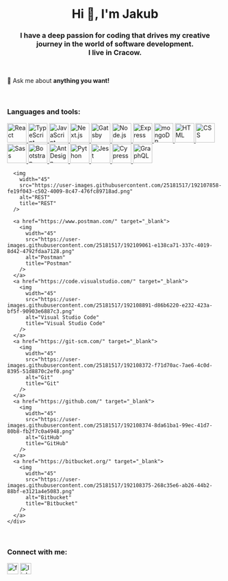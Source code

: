 <h1 align="center">Hi 👋, I'm Jakub</h1>
<h3 align="center">
  I have a deep passion for coding that drives my creative journey in the world of software development. <br/> I live in Cracow.
</h3>

<br/> 

💬 Ask me about **anything you want!** 

<br/> 

<h3 align="left">Languages and tools:</h3>

   <div>
      <a href="https://react.dev/">
        <img
          width="45"
          src="https://user-images.githubusercontent.com/25181517/183897015-94a058a6-b86e-4e42-a37f-bf92061753e5.png"
          alt="React"
          title="React"
        />
      </a>
      <a href="https://www.typescriptlang.org/" target="_blank">
        <img
          width="45"
          src="https://user-images.githubusercontent.com/25181517/183890598-19a0ac2d-e88a-4005-a8df-1ee36782fde1.png"
          alt="TypeScript"
          title="TypeScript"
        />
      </a>
      <a
        href="https://developer.mozilla.org/en-US/docs/Web/JavaScript"
        target="_blank"
      >
        <img
          width="45"
          src="https://user-images.githubusercontent.com/25181517/117447155-6a868a00-af3d-11eb-9cfe-245df15c9f3f.png"
          alt="JavaScript"
          title="JavaScript"
        />
      </a>
      <a href="https://nextjs.org/">
        <img
          width="45"
          src="https://github.com/marwin1991/profile-technology-icons/assets/136815194/5f8c622c-c217-4649-b0a9-7e0ee24bd704"
          alt="Next.js"
          title="Next.js"
        />
      </a>
      <a href="https://www.gatsbyjs.com/" target="_blank">
        <img
          width="45"
          src="https://github.com/marwin1991/profile-technology-icons/assets/136815194/2bd495ca-29d8-4415-8e8c-a1979721816a"
          alt="Gatsby"
          title="Gatsby"
        />
      </a>
      <a href="https://nodejs.org/en" target="_blank">
        <img
          width="45"
          src="https://user-images.githubusercontent.com/25181517/183568594-85e280a7-0d7e-4d1a-9028-c8c2209e073c.png"
          alt="Node.js"
          title="Node.js"
        />
      </a>
      <a href="https://expressjs.com/" target="_blank">
        <img
          width="45"
          src="https://user-images.githubusercontent.com/25181517/183859966-a3462d8d-1bc7-4880-b353-e2cbed900ed6.png"
          alt="Express"
          title="Express"
        />
      </a>
      <a href="https://www.mongodb.com/" target="_blank">
        <img
          width="45"
          src="https://user-images.githubusercontent.com/25181517/182884177-d48a8579-2cd0-447a-b9a6-ffc7cb02560e.png"
          alt="mongoDB"
          title="mongoDB"
        />
      </a>
      <a href="https://html.spec.whatwg.org/multipage/" target="_blank">
        <img
          width="45"
          src="https://user-images.githubusercontent.com/25181517/192158954-f88b5814-d510-4564-b285-dff7d6400dad.png"
          alt="HTML"
          title="HTML"
        />
      </a>
      <a href="https://www.w3schools.com/css/" target="_blank">
        <img
          width="45"
          src="https://user-images.githubusercontent.com/25181517/183898674-75a4a1b1-f960-4ea9-abcb-637170a00a75.png"
          alt="CSS"
          title="CSS"
        />
      </a>
      <a href="https://sass-lang.com/" target="_blank">
        <img
          width="45"
          src="https://user-images.githubusercontent.com/25181517/192158956-48192682-23d5-4bfc-9dfb-6511ade346bc.png"
          alt="Sass"
          title="Sass"
        />
      </a>
      <a href="https://getbootstrap.com/" target="_blank">
        <img
          width="45"
          src="https://user-images.githubusercontent.com/25181517/183898054-b3d693d4-dafb-4808-a509-bab54cf5de34.png"
          alt="Bootstrap"
          title="Bootstrap"
        />
      </a>
      <a href="https://ant.design/" target="_blank">
        <img
          width="45"
          src="https://user-images.githubusercontent.com/25181517/190887795-99cb0921-e57f-430b-a111-e165deedaa36.png"
          alt="Ant Design"
          title="Ant Design"
        />
      </a>
      <a href="https://www.python.org/" target="_blank">
        <img
          width="45"
          src="https://user-images.githubusercontent.com/25181517/183423507-c056a6f9-1ba8-4312-a350-19bcbc5a8697.png"
          alt="Python"
          title="Python"
        />
      </a>
      <a href="https://jestjs.io/" target="_blank">
        <img
          width="45"
          src="https://user-images.githubusercontent.com/25181517/187955005-f4ca6f1a-e727-497b-b81b-93fb9726268e.png"
          alt="Jest"
          title="Jest"
        />
      </a>
      <a href="https://www.cypress.io/" target="_blank">
        <img
          width="45"
          src="https://user-images.githubusercontent.com/68279555/200387386-276c709f-380b-46cc-81fd-f292985927a8.png"
          alt="Cypress"
          title="Cypress"
        />
      </a>
      <a href="https://graphql.org/" target="_blank">
        <img
          width="45"
          src="https://user-images.githubusercontent.com/25181517/192107856-aa92c8b1-b615-47c3-9141-ed0d29a90239.png"
          alt="GraphQL"
          title="GraphQL"
        />
      </a>

      <img
        width="45"
        src="https://user-images.githubusercontent.com/25181517/192107858-fe19f043-c502-4009-8c47-476fc89718ad.png"
        alt="REST"
        title="REST"
      />

      <a href="https://www.postman.com/" target="_blank">
        <img
          width="45"
          src="https://user-images.githubusercontent.com/25181517/192109061-e138ca71-337c-4019-8d42-4792fdaa7128.png"
          alt="Postman"
          title="Postman"
        />
      </a>
      <a href="https://code.visualstudio.com/" target="_blank">
        <img
          width="45"
          src="https://user-images.githubusercontent.com/25181517/192108891-d86b6220-e232-423a-bf5f-90903e6887c3.png"
          alt="Visual Studio Code"
          title="Visual Studio Code"
        />
      </a>
      <a href="https://git-scm.com/" target="_blank">
        <img
          width="45"
          src="https://user-images.githubusercontent.com/25181517/192108372-f71d70ac-7ae6-4c0d-8395-51d8870c2ef0.png"
          alt="Git"
          title="Git"
        />
      </a>
      <a href="https://github.com/" target="_blank">
        <img
          width="45"
          src="https://user-images.githubusercontent.com/25181517/192108374-8da61ba1-99ec-41d7-80b8-fb2f7c0a4948.png"
          alt="GitHub"
          title="GitHub"
        />
      </a>
      <a href="https://bitbucket.org/" target="_blank">
        <img
          width="45"
          src="https://user-images.githubusercontent.com/25181517/192108375-268c35e6-ab26-44b2-88bf-e3121a4e5083.png"
          alt="Bitbucket"
          title="Bitbucket"
        />
      </a>
    </div>





<br/> 
<h3 align="left">Connect with me:</h3>
<p align="left">
<a href="https://www.facebook.com/jakub.radawiec/" target="_blank" without rel="noreferrer"><img src="https://camo.githubusercontent.com/68395a7b109c74c379a2e19b46e78a7df724c05e8a35df5b2d4a85d3b6cb5369/68747470733a2f2f63646e2e6a7364656c6976722e6e65742f6e706d2f73696d706c652d69636f6e7340332e302e312f69636f6e732f66616365626f6f6b2e737667" alt="facebook" height="26" data-canonical-src="https://cdn.jsdelivr.net/npm/simple-icons@3.0.1/icons/facebook.svg" style="max-width: 100%;"></a>
  <a href="https://pl.linkedin.com/in/jakub-radawiec-506161226" target="_blank" without rel="noreferrer"><img src="https://camo.githubusercontent.com/28bbd2596707954793abeff9eb24d343c1c78b7bf184b90294b4b190c6097a65/68747470733a2f2f63646e2e6a7364656c6976722e6e65742f6e706d2f73696d706c652d69636f6e7340332e302e312f69636f6e732f6c696e6b6564696e2e737667" alt="linkedin" height="26" data-canonical-src="https://cdn.jsdelivr.net/npm/simple-icons@3.0.1/icons/linkedin.svg" style="max-width: 100%;"></a>
</p>





